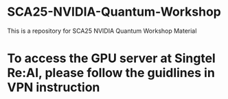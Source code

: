 # SCA25-NVIDIA-Quantum-Workshop
This is a repository for SCA25 NVIDIA Quantum Workshop Material

# To access the GPU server at Singtel Re:AI, please follow the guidlines in VPN instruction
